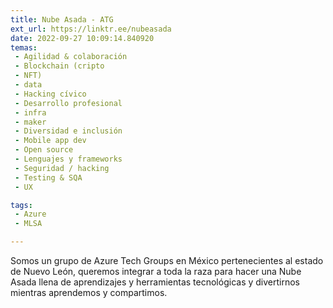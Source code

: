 ```yaml
---
title: Nube Asada - ATG
ext_url: https://linktr.ee/nubeasada
date: 2022-09-27 10:09:14.840920
temas:
 - Agilidad & colaboración
 - Blockchain (cripto
 - NFT)
 - data
 - Hacking cívico
 - Desarrollo profesional
 - infra
 - maker
 - Diversidad e inclusión
 - Mobile app dev
 - Open source
 - Lenguajes y frameworks
 - Seguridad / hacking
 - Testing & SQA
 - UX

tags:
 - Azure
 - MLSA

---
```


Somos un grupo de Azure Tech Groups en México pertenecientes al estado de Nuevo León, queremos integrar a toda la raza para hacer una Nube Asada llena de aprendizajes y herramientas tecnológicas y divertirnos mientras aprendemos y compartimos.

    